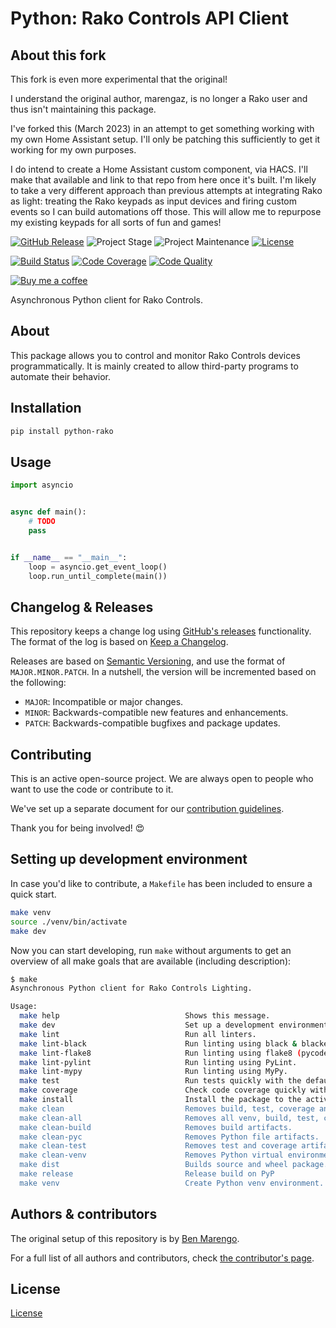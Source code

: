 # Python: Rako Controls API Client

## About this fork
This fork is even more experimental that the original!

I understand the original author, marengaz, is no longer a Rako user and thus isn't maintaining this package.

I've forked this (March 2023) in an attempt to get something working with my own Home Assistant setup. I'll only be patching this sufficiently to get it working for my own purposes.

I do intend to create a Home Assistant custom component, via HACS. I'll make that available and link to that repo from here once it's built. I'm likely to take a very different approach than previous attempts at integrating Rako as light: treating the Rako keypads as input devices and firing custom events so I can build automations off those. This will allow me to repurpose my existing keypads for all sorts of fun and games!


[![GitHub Release][releases-shield]][releases]
![Project Stage][project-stage-shield]
![Project Maintenance][maintenance-shield]
[![License][license-shield]](LICENSE)

[![Build Status][build-shield]][build]
[![Code Coverage][codecov-shield]][codecov]
[![Code Quality][code-quality-shield]][code-quality]

[![Buy me a coffee][buymeacoffee-shield]][buymeacoffee]

Asynchronous Python client for Rako Controls.

## About

This package allows you to control and monitor Rako Controls devices
programmatically. It is mainly created to allow third-party programs to automate
their behavior.

## Installation

```bash
pip install python-rako
```

## Usage

```python
import asyncio


async def main():
    # TODO
    pass


if __name__ == "__main__":
    loop = asyncio.get_event_loop()
    loop.run_until_complete(main())
```

## Changelog & Releases

This repository keeps a change log using [GitHub's releases][releases]
functionality. The format of the log is based on
[Keep a Changelog][keepchangelog].

Releases are based on [Semantic Versioning][semver], and use the format
of ``MAJOR.MINOR.PATCH``. In a nutshell, the version will be incremented
based on the following:

- ``MAJOR``: Incompatible or major changes.
- ``MINOR``: Backwards-compatible new features and enhancements.
- ``PATCH``: Backwards-compatible bugfixes and package updates.

## Contributing

This is an active open-source project. We are always open to people who want to
use the code or contribute to it.

We've set up a separate document for our
[contribution guidelines](CONTRIBUTING.md).

Thank you for being involved! :heart_eyes:

## Setting up development environment

In case you'd like to contribute, a `Makefile` has been included to ensure a
quick start.

```bash
make venv
source ./venv/bin/activate
make dev
```

Now you can start developing, run `make` without arguments to get an overview
of all make goals that are available (including description):

```bash
$ make
Asynchronous Python client for Rako Controls Lighting.

Usage:
  make help                            Shows this message.
  make dev                             Set up a development environment.
  make lint                            Run all linters.
  make lint-black                      Run linting using black & blacken-docs.
  make lint-flake8                     Run linting using flake8 (pycodestyle/pydocstyle).
  make lint-pylint                     Run linting using PyLint.
  make lint-mypy                       Run linting using MyPy.
  make test                            Run tests quickly with the default Python.
  make coverage                        Check code coverage quickly with the default Python.
  make install                         Install the package to the active Python's site-packages.
  make clean                           Removes build, test, coverage and Python artifacts.
  make clean-all                       Removes all venv, build, test, coverage and Python artifacts.
  make clean-build                     Removes build artifacts.
  make clean-pyc                       Removes Python file artifacts.
  make clean-test                      Removes test and coverage artifacts.
  make clean-venv                      Removes Python virtual environment artifacts.
  make dist                            Builds source and wheel package.
  make release                         Release build on PyP
  make venv                            Create Python venv environment.
```

## Authors & contributors

The original setup of this repository is by [Ben Marengo][marengaz].

For a full list of all authors and contributors,
check [the contributor's page][contributors].

## License

[License](LICENSE)

[build-shield]: https://github.com/marengaz/python-rako/workflows/Continuous%20Integration/badge.svg
[build]: https://github.com/marengaz/python-rako/actions
[code-quality-shield]: https://img.shields.io/lgtm/grade/python/g/marengaz/python-rako.svg?logo=lgtm&logoWidth=18
[code-quality]: https://lgtm.com/projects/g/marengaz/python-rako/context:python
[codecov-shield]: https://codecov.io/gh/marengaz/python-rako/branch/master/graph/badge.svg
[codecov]: https://codecov.io/gh/marengaz/python-rako
[contributors]: https://github.com/marengaz/python-rako/graphs/contributors
[marengaz]: https://github.com/marengaz
[keepchangelog]: http://keepachangelog.com/en/1.0.0/
[license-shield]: https://img.shields.io/github/license/marengaz/python-rako.svg
[maintenance-shield]: https://img.shields.io/maintenance/yes/2021.svg
[project-stage-shield]: https://img.shields.io/badge/project%20stage-experimental-yellow.svg
[releases-shield]: https://img.shields.io/github/release/marengaz/python-rako.svg
[releases]: https://github.com/marengaz/python-rako/releases
[semver]: http://semver.org/spec/v2.0.0.html

[buymeacoffee-shield]: https://www.buymeacoffee.com/assets/img/guidelines/download-assets-sm-2.svg
[buymeacoffee]: https://www.buymeacoffee.com/marengaz
[github-actions-shield]: https://github.com/marengaz/rakomqtt/workflows/Test%20RakoMQTT/badge.svg?branch=master
[github-actions]: https://github.com/marengaz/rakomqtt/actions?query=workflow%3A%22Test+RakoMQTT%22+branch%3Amaster
